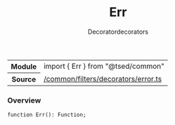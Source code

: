 
<header class="symbol-info-header"><h1 id="err">Err</h1><label class="symbol-info-type-label decorator">Decorator</label><label class="api-type-label decorators" title="decorators">decorators</label></header>
<!-- summary -->
<section class="symbol-info"><table class="is-full-width"><tbody><tr><th>Module</th><td><div class="lang-typescript"><span class="token keyword">import</span> { Err }&nbsp;<span class="token keyword">from</span>&nbsp;<span class="token string">"@tsed/common"</span></div></td></tr><tr><th>Source</th><td><a href="https://github.com/Romakita/ts-express-decorators/blob/v4.10.0/src//common/filters/decorators/error.ts#L0-L0">/common/filters/decorators/error.ts</a></td></tr></tbody></table></section>
<!-- overview -->


### Overview


<pre><code class="typescript-lang ">function <span class="token function">Err</span><span class="token punctuation">(</span><span class="token punctuation">)</span><span class="token punctuation">:</span> Function<span class="token punctuation">;</span></code></pre>


<!-- Parameters -->

<!-- Description -->

<!-- Members -->

